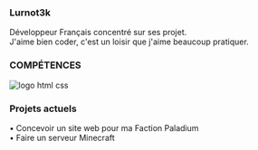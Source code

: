 ### **Lurnot3k**

Développeur Français concentré sur ses projet.<br />
J'aime bien coder, c'est un loisir que j'aime beaucoup pratiquer.

### **COMPÉTENCES**

![logo html css](https://byfeel.info/wp-content/uploads/2015/02/css-html2-e1517475681211.png)

### **Projets actuels**

• Concevoir un site web pour ma Faction Paladium
<br />• Faire un serveur Minecraft 
